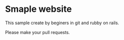 # Smaple website

This sample create by beginers in git and rubby on rails.

Please make your pull requests.
